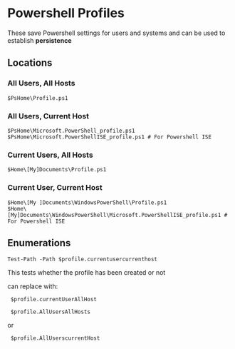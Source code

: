 # Powershell Profiles

These save Powershell settings for users and systems and can be used to establish **persistence**

## Locations

### All Users, All Hosts
```
$PsHome\Profile.ps1
```
### All Users, Current Host
```
$PsHome\Microsoft.PowerShell_profile.ps1
$PsHome\Microsoft.PowerShellISE_profile.ps1 # For Powershell ISE
```
### Current Users, All Hosts
```
$Home\[My]Documents\Profile.ps1
```
### Current User, Current Host
```
$Home\[My ]Documents\WindowsPowerShell\Profile.ps1
$Home\[My]Documents\WindowsPowerShell\Microsoft.PowerShellISE_profile.ps1 # For Powershell ISE
```

## Enumerations

```
Test-Path -Path $profile.currentusercurrenthost
```
This tests whether the profile has been created or not


can replace with:
```
 $profile.currentUserAllHost
```
```
 $profile.AllUsersAllHosts
```
or
```
 $profile.AllUserscurrentHost
 ```